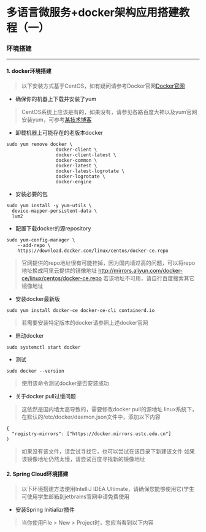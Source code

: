 # 多语言微服务+docker架构应用搭建教程（一）
### 环境搭建
---
#### 1. docker环境搭建
> 以下安装方式基于CentOS，如有疑问请参考Docker官网[Docker官网](https://docs.docker.com/install/linux/docker-ce/centos/)
* 确保你的机器上下载并安装了yum
> CentOS系统上应该是有的，如果没有，请参见各路百度大神以及yum官网安装yum，可参考[某技术博客](https://www.cnblogs.com/jukaiit/p/8877975.html)
* 卸载机器上可能存在的老版本docker
```
sudo yum remove docker \
                  docker-client \
                  docker-client-latest \
                  docker-common \
                  docker-latest \
                  docker-latest-logrotate \
                  docker-logrotate \
                  docker-engine
```
* 安装必要的包
```
sudo yum install -y yum-utils \
  device-mapper-persistent-data \
  lvm2
```

* 配置下载docker的源repository
```
sudo yum-config-manager \
    --add-repo \
    https://download.docker.com/linux/centos/docker-ce.repo
```
> 官网提供的repo地址很有可能挂掉，因为国内墙过高的问题，可以将repo地址换成阿里云提供的镜像地址
> http://mirrors.aliyun.com/docker-ce/linux/centos/docker-ce.repo
> 若该地址不可用，请自行百度搜索其它镜像地址

* 安装docker最新版
```
sudo yum install docker-ce docker-ce-cli containerd.io
```
> 若需要安装特定版本的docker请参照上述docker官网

* 启动docker
```
sudo systemctl start docker
```

* 测试
```
sudo docker --version
```
> 使用该命令测试docker是否安装成功

* 关于docker pull过慢问题
> 这依然是国内墙太高导致的，需要修改docker pull的源地址
> linux系统下，在默认的/etc/docker/daemon.json文件中，添加以下内容
```
{ 
  "registry-mirrors": ["https://docker.mirrors.ustc.edu.cn"] 
)
```
> 如果没有该文件，请尝试寻找它，也可以尝试在该目录下新建该文件
> 如果该镜像地址仍然太慢，请尝试百度寻找新的镜像地址

#### 2. Spring Cloud环境搭建
> 以下环境搭建方法使用IntelliJ IDEA Ultimate，请确保您能够使用它(学生可使用学生邮箱到jetbrains官网申请免费使用
* 安装Spring Initializr插件
> 当你使用File > New > Project时，您应当看到以下内容
